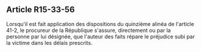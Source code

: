 Article R15-33-56
----
Lorsqu'il est fait application des dispositions du quinzième alinéa de l'article
41-2, le procureur de la République s'assure, directement ou par la personne par
lui désignée, que l'auteur des faits répare le préjudice subi par la victime
dans les délais prescrits.
